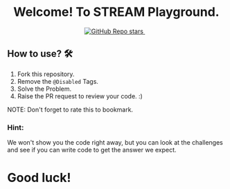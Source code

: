 <h1 align='center'>
Welcome! To STREAM Playground.
</h1>

<p align='center'>
  <a href="#">
  <img alt="GitHub Repo stars" src="https://img.shields.io/github/stars/ZahidFKhan/Streams-API-Practices?style=for-the-badge">
</a>&nbsp;&nbsp;
</p>

## How to use? 🛠️

1. Fork this repository.
2. Remove the `@Disabled` Tags.
3. Solve the Problem.
4. Raise the PR request to review your code. :)

NOTE: Don't forget to rate this to bookmark.

### Hint:

We won't show you the code right away, but you can look at the challenges and see if you can write code to get the
answer we expect.

# Good luck!
